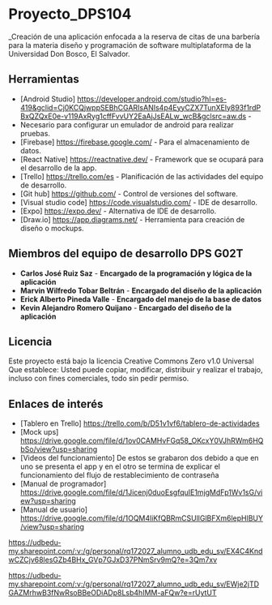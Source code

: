 # Proyecto_DPS104

_Creación de una aplicación enfocada a la reserva de citas de una barbería para la materia diseño y programación de software multiplataforma de la Universidad Don Bosco, El Salvador.

## Herramientas

* [Android Studio] https://developer.android.com/studio?hl=es-419&gclid=Cj0KCQjwppSEBhCGARIsANIs4p4EyyCZX7TunXEly893f1rdPBxQZQxE0e-v119AxRyg1cffFvvUY2EaAjJsEALw_wcB&gclsrc=aw.ds - 
* Necesario para configurar un emulador de android para realizar pruebas.
* [Firebase] https://firebase.google.com/ - Para el almacenamiento de datos.
* [React Native] https://reactnative.dev/ - Framework que se ocupará para el desarrollo de la app.
* [Trello] https://trello.com/es - Planificación de las actividades del equipo de desarrollo.
* [Git hub] https://github.com/ - Control de versiones del software.
* [Visual studio code] https://code.visualstudio.com/ - IDE de desarrollo.
* [Expo] https://expo.dev/ - Alternativa de IDE de desarrollo.
* [Draw.io] https://app.diagrams.net/ - Herramienta para creación de diseño o mockups.

## Miembros del equipo de desarrollo DPS G02T

* **Carlos José Ruiz Saz** - **Encargado de la programación y lógica de la aplicación**
* **Marvin Wilfredo Tobar Beltrán** - **Encargado del diseño de la aplicación**
* **Erick Alberto Pineda Valle** - **Encargado del manejo de la base de datos**
* **Kevin Alejandro Romero Quijano** - **Encargado del diseño de la aplicación**


## Licencia

Este proyecto está bajo la licencia Creative Commons Zero v1.0 Universal
Que establece:
Usted puede copiar, modificar, distribuir y realizar el trabajo, incluso con fines comerciales, todo sin pedir permiso.


## Enlaces de interés

* [Tablero en Trello] https://trello.com/b/D51v1vf6/tablero-de-actividades
* [Mock ups] https://drive.google.com/file/d/1ov0CAMHvFGq58_OKcxY0VJhRWm6HQbSo/view?usp=sharing
* [Videos del funcionamiento] De estos se grabaron dos debido a que en uno se presenta el app y en el otro se termina de explicar el funcionamiento del flujo de restablecimiento de contraseña
* [Manual de programador] https://drive.google.com/file/d/1Jicenj0duoEsgfquIE1mjgMdFp1Wv1sG/view?usp=sharing
* [Manual de usuario] https://drive.google.com/file/d/1OQM4liKfQBRmCSUllGlBFXm6lepHlBUY/view?usp=sharing

https://udbedu-my.sharepoint.com/:v:/g/personal/rq172027_alumno_udb_edu_sv/EX4C4KndwCZCjv68lesGZb4BHx_GVp7GJxD37PNmSrv9mQ?e=3Qm7xv

https://udbedu-my.sharepoint.com/:v:/g/personal/rq172027_alumno_udb_edu_sv/EWje2jTDGAZMrhwB3fNwRsoBBeODiADp8Lsb4hIMM-aFQw?e=rUytUT



